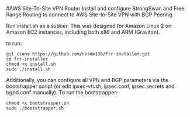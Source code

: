 #AWS Site-To-Site VPN Router
Install and configure StrongSwan and Free Range Routing to connect to AWS Site-to-Site VPN with BGP Peering.


Run install.sh as a sudoer. This was designed for Amazon Linux 2 on Amazon EC2 instances, including both x86 and ARM (Graviton). 

to run: 

```
git clone https://github.com/nvsdm136/frr-installer.git
cd frr-installer
chmod +x install.sh
sudo ./install.sh
```

Additionally, you can configure all VPN and BGP parameters via the bootstrapper script (or edit ipsec-vti.sh, ipsec.conf, ipsec.secrets and bgpd.conf manually). To run the bootstrapper:

```
chmod +x bootstrapper.sh
sudo ./bootstrapper.sh
```
